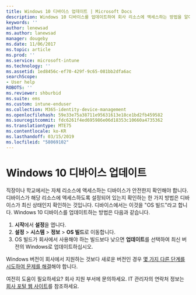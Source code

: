 ```yaml
---
title: Windows 10 디바이스 업데이트 | Microsoft Docs
description: Windows 10 디바이스를 업데이트하여 회사 리소스에 액세스하는 방법을 알아봅니다.
keywords: ''
author: lenewsad
ms.author: lanewsad
manager: dougeby
ms.date: 11/06/2017
ms.topic: article
ms.prod: ''
ms.service: microsoft-intune
ms.technology: ''
ms.assetid: 1ed8456c-ef70-429f-9c65-081bb2dfa6ac
searchScope:
- User help
ROBOTS: ''
ms.reviewer: shburbid
ms.suite: ems
ms.custom: intune-enduser
ms.collection: M365-identity-device-management
ms.openlocfilehash: 59e33e75a38711e95631613e18ce1bd2fb459582
ms.sourcegitcommit: fdc6261f4ed695986e06d18353c10660a4735362
ms.translationtype: MTE75
ms.contentlocale: ko-KR
ms.lasthandoff: 03/15/2019
ms.locfileid: "58069102"
---
```

# <a name="update-your-windows-10-device"></a>Windows 10 디바이스 업데이트

직장이나 학교에서는 자체 리소스에 액세스하는 디바이스가 안전한지 확인해야 합니다. 디바이스가 해당 리소스에 액세스하도록 설정되어 있는지 확인하는 한 가지 방법은 디바이스가 최신 상태인지 확인하는 것입니다. 디바이스에서는 이것을 "OS 빌드"라고 합니다. Windows 10 디바이스를 업데이트하는 방법은 다음과 같습니다.

1. **시작**에서 **설정**을 엽니다.
2. **설정** > **시스템** > **정보** > **OS 빌드**로 이동합니다.
3. OS 빌드가 회사에서 사용해야 하는 빌드보다 낮으면 **업데이트**를 선택하여 최신 버전의 Windows로 업데이트하십시오.

Windows 버전이 회사에서 지원하는 것보다 새로운 버전인 경우 [몇 가지 다른 단계를 시도하여 문제를 해결](your-windows-version-isnt-yet-supported.md)해야 합니다.

여전히 도움이 필요하세요? 회사 지원 부서에 문의하세요. IT 관리자의 연락처 정보는 [회사 포털 웹 사이트](https://go.microsoft.com/fwlink/?linkid=2010980)를 참조하세요.

